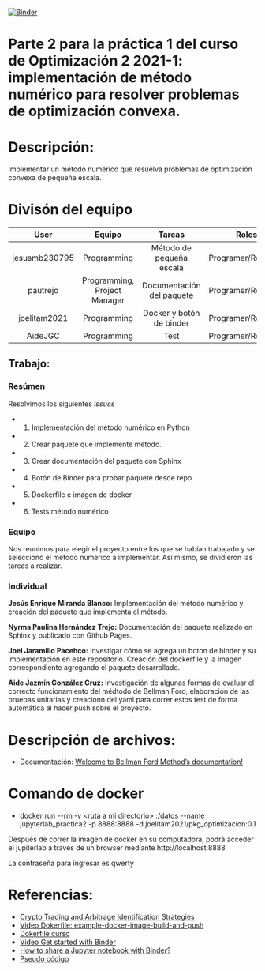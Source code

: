 [![Binder](https://mybinder.org/badge_logo.svg)](https://mybinder.org/v2/gh/optimizacion-2-2022-gh-classroom/practica-1-segunda-parte-pautrejo/main) 

# **Parte 2 para la práctica 1 del curso de Optimización 2 2021-1: implementación de método numérico para resolver problemas de optimización convexa.**

# Descripción: 

Implementar un método numérico que resuelva problemas de optimización convexa de pequeña escala.

# Divisón del equipo

| User| Equipo | Tareas | Roles | 
|:---:|:---:|:---:|:---:|
| jesusmb230795| Programming| Método de pequeña escala| Programer/Reviewer |
| pautrejo| Programming, Project Manager| Documentación del paquete| Programer/Reviewer |
| joelitam2021| Programming| Docker y botón de binder| Programer/Reviewer |
| AideJGC| Programming| Test | Programer/Reviewer| 

## Trabajo: 

### Resúmen

Resolvimos los siguientes *issues* 

- 1. Implementación del método numérico en Python

- 2. Crear paquete que implemente método.

- 3. Crear documentación del paquete con Sphinx

- 4. Botón de Binder para probar paquete desde repo

- 5. Dockerfile e imagen de docker

- 6. Tests método numérico
 
### Equipo
 
Nos reunimos para elegir el proyecto entre los que se habían trabajado y se seleccionó el método númerico a implementar. Así mismo, se dividieron las tareas a realizar.

### Individual

**Jesús Enrique Miranda Blanco:** Implementación del método numérico y creación del paquete que implementa el método.


**Nyrma Paulina Hernández Trejo:** Documentación del paquete realizado en Sphinx y publicado con Github Pages.


**Joel Jaramillo Pacehco:** Investigar cómo se agrega un boton de binder y su implementación en este repositorio. Creación del dockerfile y la imagen correspondiente agregando el paquete desarrollado.


**Aide Jazmín González Cruz:** Investigación de algunas formas de evaluar el correcto funcionamiento del médtodo de Bellman Ford, elaboración de las pruebas unitarias y creaciónn del yaml para correr estos test de forma automática al hacer push sobre el proyecto.



# Descripción de archivos:

* Documentación: [Welcome to Bellman Ford Method’s documentation!](https://optimizacion-2-2022-gh-classroom.github.io/practica-1-segunda-parte-pautrejo/html/index.html)

# Comando de docker

* docker run --rm -v \<ruta a mi directorio\> :/datos --name jupyterlab_practica2 -p 8888:8888 -d joelitam2021/pkg_optimizacion:0.1
 
Después de correr la imagen de docker en su computadora, podrá acceder el jupiterlab a través de un browser mediante http://localhost:8888 

La contraseña para ingresar es qwerty


  

# Referencias:


* [Crypto Trading and Arbitrage Identification Strategies](https://nbviewer.org/github/rcroessmann/sharing_public/blob/master/arbitrage_identification.ipynb)
* [Video Dokerfile: example-docker-image-build-and-push](https://www.youtube.com/watch?v=wv7JGstFgrU&feature=youtu.be)
* [Dokerfile curso](https://github.com/palmoreck/dockerfiles/blob/master/jupyterlab/optimizacion_2/3.2.8/Dockerfile)
* [Video Get started with Binder](https://www.youtube.com/watch?v=owSGVOov9pQ)
* [ How to share a Jupyter notebook with Binder? ](https://mybinder.readthedocs.io/en/latest/introduction.html)
* [Pseudo código](https://www.simplilearn.com/tutorials/data-structure-tutorial/bellman-ford-algorithm)
